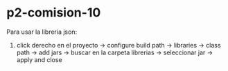 # p2-comision-10
Para usar la libreria json:
1. click derecho en el proyecto -> configure build path -> libraries -> class path -> add jars -> buscar en la carpeta librerias -> seleccionar jar -> apply and close

